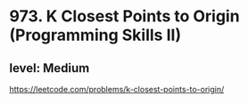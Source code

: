# 973. K Closest Points to Origin (Programming Skills II)
## level: Medium

https://leetcode.com/problems/k-closest-points-to-origin/
